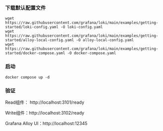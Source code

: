 ### 下载默认配置文件

```shell
wget https://raw.githubusercontent.com/grafana/loki/main/examples/getting-started/loki-config.yaml -O loki-config.yaml
wget https://raw.githubusercontent.com/grafana/loki/main/examples/getting-started/alloy-local-config.yaml -O alloy-local-config.yaml
wget https://raw.githubusercontent.com/grafana/loki/main/examples/getting-started/docker-compose.yaml -O docker-compose.yaml
```

### 启动

```shell
docker compose up -d
```

### 验证

Read组件： http://localhost:3101/ready

Write组件：http://localhost:3102/ready

Grafana Alloy UI：http://localhost:12345
